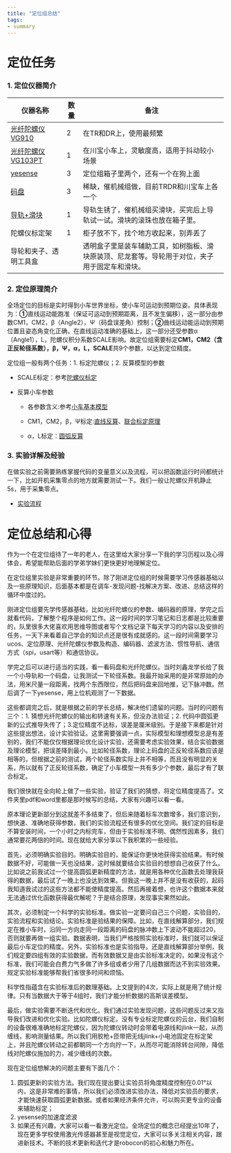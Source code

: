 ```yaml
---
title: "定位组总结"
tags:
- summary
---
```


# 定位任务

### 1. 定位仪器简介

| 仪器名称                                | 数量 | 备注                                                         |
| --------------------------------------- | ---- | ------------------------------------------------------------ |
| [光纤陀螺仪VG910](https://whu-robocon-location.github.io/_posts/2021-03-28-VG)   | 2    | 在TR和DR上，使用最频繁                                       |
| [光纤陀螺仪VG103PT](https://whu-robocon-location.github.io/_posts/2021-03-28-VG) | 1    | 在川宝小车上，灵敏度高，适用于抖动较小场景                   |
| [yesense](https://whu-robocon-location.github.io/_posts/2021-03-28-yesense)      | 3    | 定位组箱子里两个，还有一个在狗上面                           |
| [码盘](https://whu-robocon-location.github.io/_posts/2021-03-28-Encoder)         | 3    | 稀缺，催机械组做，目前TRDR和川宝车上各一个                   |
| [导轨+滑块](https://whu-robocon-location.github.io/_posts/2021-03-28-Slider)     | 1    | 导轨生锈了，催机械组买滑块，买完后上导轨试一试。滑块的滚珠也放在箱子里。 |
| 陀螺仪标定架                            | 1    | 柜子放不下，找个地方收起来，别弄丢了                         |
| 导轮和夹子、透明工具盒                  |      | 透明盒子里是装车辅助工具，如树脂板、滑块原装顶、尼龙套等。导轮用于对位，夹子用于固定车和滑块。 |

### 2. 定位原理简介

​		全场定位的目标是实时得到小车世界坐标，使小车可运动到预期位姿。具体表现为：**①**直线运动能跑准（保证可运动到预期距离，且不发生偏移），这一部分由参数CM1，CM2，β（Angle2），Ψ（码盘误差角）控制；**②**曲线运动能运动到预期位置且姿态角变化正确，在直线运动准确的基础上，这一部分还受参数α（Angle1），L，陀螺仪积分系数SCALE影响。故定位组需要标定**CM1，CM2（含正反轮径系数），β，Ψ，α，L，SCALE**共9个参数，以达到定位精度。

定位组一般有两个任务：1. 标定陀螺仪；2. 反算模型的参数

* SCALE标定：参考[陀螺仪标定](https://whu-robocon-location.github.io/_posts/2021-09-09-GryoScale)

* 反算小车参数
  
  * 各参数含义:参考[小车基本模型](https://github.com/whu-robocon-location/whu-robocon-location.github.io/blob/master/assets/pdf/%E4%BB%A3%E7%A0%81%E6%A8%A1%E5%9E%8B.pdf)
  
  * CM1，CM2，β，Ψ标定:[直线反算](https://github.com/whu-robocon-location/whu-robocon-location.github.io/blob/master/assets/pdf/%E7%9B%B4%E7%BA%BF%E8%A7%A3%E7%AE%97%E5%8F%8A%E6%A8%A1%E5%9E%8B%E5%8F%8D%E7%AE%97.pdf)、[联合标定原理](https://github.com/whu-robocon-location/whu-robocon-location.github.io/blob/master/assets/pdf/%E8%81%94%E5%90%88%E6%A0%87%E5%AE%9A%E5%8E%9F%E7%90%86.pdf)
  * α，L标定：[圆弧反算](https://github.com/whu-robocon-location/whu-robocon-location.github.io/blob/master/assets/pdf/%E5%9C%86%E5%BC%A7%E8%A7%A3%E7%AE%97%E5%8F%8A%E6%A8%A1%E5%9E%8B%E5%8F%8D%E7%AE%97.pdf)

### 3. 实验详解及经验

​	在做实验之前需要熟练掌握代码的变量意义以及流程，可以把函数运行时间都统计一下，比如开机采集零点的地方就需要测试一下。我们一般让陀螺仪开机静止5s，用于采集零点。

* [实验流程](https://whu-robocon-location.github.io/_posts/2021-09-09-Process)

  

# 定位总结和心得

​		作为一个在定位组待了一年的老人，在这里给大家分享一下我的学习历程以及心得体会，希望能帮助后面的学弟学妹们更快更好地理解定位。

​		在定位组里实验是非常重要的环节。除了刚进定位组的时候需要学习传感器基础以及一些原理知识，后面基本都是在调车-发现问题-找解决方案、改进、总结这样的循环中度过的。

​		刚进定位组要先学传感器基础，比如光纤陀螺仪的参数、编码器的原理，学完之后就看代码，了解整个程序是如何工作。这一段时间的学习笔记和日志都是比较重要的，队里很多大佬喜欢用思维导图或者写个文档记录下每天学习的内容以及安排的任务，一天下来看着自己学会的知识点还是很有成就感的。这一段时间需要学习ucos、定位原理、光纤陀螺仪参数及构造、编码器、滤波方法、惯性导航、通信方式（spi，usart等）和通信协议。

​	学完之后可以进行适当的实践，看一看码盘和光纤陀螺仪。当时刘鑫龙学长给了我一个小导轨和一个码盘，让我测试一下轮径系数。我最开始采用的是非常原始的办法，用米尺量一段距离，找两个东西限位，然后把码盘来回地推，记下脉冲数。然后调了一下yesense，用上位机观测了一下数据。

​		这些都调完之后，就是根据之前的学长总结，解决他们遗留的问题。当时的问题有三个：1. 猜想光纤陀螺仪的输出和转速有关系，但没办法验证；2. 代码中圆弧更新的公式推导失传了；3.定位精度不达标，误差是厘米级别。于是接下来都是针对这些提出想法，设计实验验证。这里需要强调一点，实际模型和理想模型总是有差别的，我们不能仅仅根据理论优化设计实验，还需要考虑实验效果，结合实验数据及理论模型，把误差降到最小。比如轮径系数，理论上码盘的正反轮径系数应该是相等的，但根据之前的测试，两个轮径系数实际上并不相等，而且没有明显的关系，所以就有了正反轮径系数，确定了小车模型一共有多少个参数，最后才有了联合标定。

​		我们很快就在全向轮上做了一些实验，验证了我们的猜想，将定位精度提高了。文件夹里pdf和word里都是那时候写的总结，大家有兴趣可以看一看。

​		原本理论更新部分到这就差不多结束了，但后来随着标车次数增多，我们意识到，想快速、准确地获得参数，我们的实验流程还有很多的优化空间。我们定的目标是不算安装时间，一个小时之内标完车，但由于实验标准不明、偶然性因素多，我们通常要花两倍的时间。现在就给大家分享以下我积累的一些经验。

​		首先，必须明确实验目的。明确实验目的，能保证你更快地获得实验结果。有时候数据不好，可能做一天也没结果，这时候就要结合实验目的想想自己收获了什么。比如说之前我试过一个提高圆弧更新精度的方法，就是用各种优化函数去处理我获得的数据，最后试了一晚上也没达到效果。但我这一晚上并不是没有收获的，起码我知道我试过的这些方法都不能使精度提高。然后再接着想，也许这个数据本来就无法通过优化函数获得最优解呢？于是结合原理，发现事实果然如此。

​		其次，必须制定一个科学的实验标准。做实验一定要问自己三个问题，实验目的，实验流程和实验结论。实验标准是验结果的保障。比如，在直线解算部分，我们规定在推小车时，沿同一方向走同一段距离的码盘的脉冲数上下波动不能超过20，否则就要再做一组实验。数据表明，当我们严格按照实验标准时，我们就可以保证最后小车定位的精度。另外，实验标准也是实验指导。还是直线解算部分举例，我们规定要四组有效的实验数据，而有效数据又是由实验标准决定的，如果没有这个标准，我们可能会白费力气多做了许多组或者少用了几组数据而达不到实验效果。规定实验标准能够帮我们省很多时间和烦恼。

​		科学性指蕴含在实验标准后的数理基础。上文提到的4次，实际上就是用了统计规律。只有当数据大于等于4组时，我们才能分析数据的高斯误差模型。

​		最后，做实验需要不断迭代和优化。我们通过实验发现问题，这些问题反过来又指导我们改进和优化实验。比如陀螺仪标定。没有专业标定陀螺仪的云台，我们自制的设备很难准确地标定陀螺仪，因为陀螺仪转动时会带着电源线和jlink一起，从而缠线，影响测量结果。所以我们用胶枪+匝带把无线jlink+小电池固定在标定架上，并且陀螺仪转动之前都朝同一个方向拧一下，从而尽可能消除转台间隙，降低线对陀螺仪施加的力，减少缠线的次数。

现在定位组想解决的问题主要有下面几个：

1. 圆弧更新的实验方法。我们现在提出要让实验员将角度精度控制在0.01°以内，这是非常难的事情，所以我们必须改进实验办法，降低对实验员的要求，才能快速获取圆弧更新数据。或者如果经济条件允许，可以购买更专业的设备来辅助标定；
2. yesense的加速度滤波
3. 如果还有兴趣，大家可以看一看激光定位。全场定位的概念已经提出10年了，现在更多学校使用激光传感器甚至是视觉定位，大家可以多关注相关内容，跟进新技术。不断的技术更新和迭代才是robocon的初心和魅力所在。

​		
